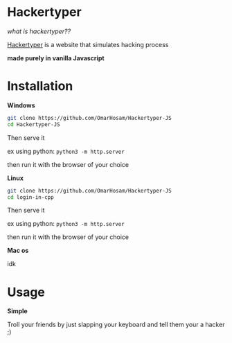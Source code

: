 # Hackertyper
*what is hackertyper??*

[Hackertyper](hackertyper.net) is a website that simulates hacking process

**made purely in vanilla Javascript**

# Installation
**Windows**
```sh
git clone https://github.com/OmarHosam/Hackertyper-JS
cd Hackertyper-JS
```
Then serve it

ex using python: `python3 -m http.server`

then run it with the browser of your choice

**Linux**
```sh
git clone https://github.com/OmarHosam/Hackertyper-JS
cd login-in-cpp
```
Then serve it

ex using python: `python3 -m http.server`

then run it with the browser of your choice

**Mac os**

idk

# Usage
**Simple**

Troll your friends by just slapping your keyboard and tell them your a hacker ;)
